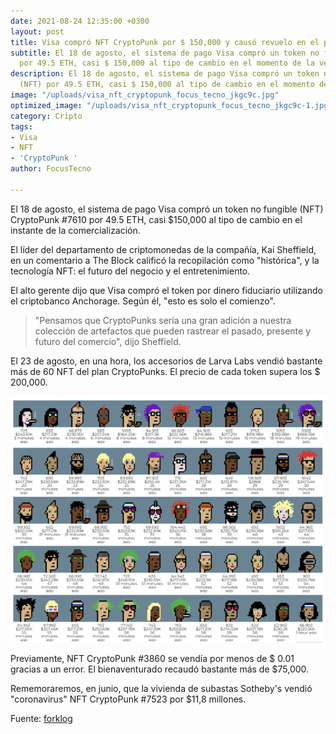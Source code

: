```yaml
---
date: 2021-08-24 12:35:00 +0300
layout: post
title: Visa compró NFT CryptoPunk por $ 150,000 y causó revuelo en el proyecto
subtitle: El 18 de agosto, el sistema de pago Visa compró un token no fungible (NFT)
  por 49.5 ETH, casi $ 150,000 al tipo de cambio en el momento de la venta.
description: El 18 de agosto, el sistema de pago Visa compró un token no fungible
  (NFT) por 49.5 ETH, casi $ 150,000 al tipo de cambio en el momento de la venta.
image: "/uploads/visa_nft_cryptopunk_focus_tecno_jkgc9c.jpg"
optimized_image: "/uploads/visa_nft_cryptopunk_focus_tecno_jkgc9c-1.jpg"
category: Cripto
tags:
- Visa
- NFT
- 'CryptoPunk '
author: FocusTecno

---
```

El 18 de agosto, el sistema de pago Visa compró un token no fungible (NFT) CryptoPunk #7610 por 49.5 ETH, casi $150,000 al tipo de cambio en el instante de la comercialización.

El líder del departamento de criptomonedas de la compañía, Kai Sheffield, en un comentario a The Block calificó la recopilación como "histórica", y la tecnología NFT: el futuro del negocio y el entretenimiento.

El alto gerente dijo que Visa compró el token por dinero fiduciario utilizando el criptobanco Anchorage. Según él, "esto es solo el comienzo".

> "Pensamos que CryptoPunks sería una gran adición a nuestra colección de artefactos que pueden rastrear el pasado, presente y futuro del comercio", dijo Sheffield.

El 23 de agosto, en una hora, los accesorios de Larva Labs vendió bastante más de 60 NFT del plan CryptoPunks. El precio de cada token supera los $ 200,000.

![](/uploads/cryptopunk-focustecno-com.png)

Previamente, NFT CryptoPunk #3860 se vendía por menos de $ 0.01 gracias a un error. El bienaventurado recaudó bastante más de $75,000.

Rememoraremos, en junio, que la vivienda de subastas Sotheby's vendió "coronavirus" NFT CryptoPunk #7523 por $11,8 millones.

Fuente: [forklog](https://forklog.com/ "https://forklog.com/")